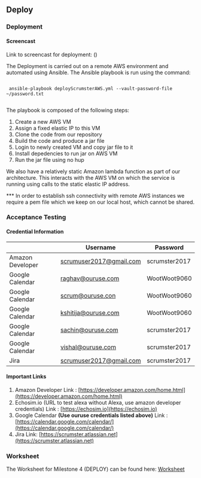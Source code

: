 ## Deploy

### Deployment

#### Screencast
Link to screencast for deployment: ()

The Deployment is carried out on a remote AWS environment and automated using Ansible. The Ansible playbook is run using the command:

```
 
 ansible-playbook deployScrumsterAWS.yml --vault-password-file ~/password.txt
 
 ```
 The playbook is composed of the following steps:
 1. Create a new AWS VM
 2. Assign a fixed elastic IP to this VM
 3. Clone the code from our repository
 4. Build the code and produce a jar file
 5. Login to newly created VM and copy jar file to it
 6. Install depedencies to run jar on AWS VM
 7. Run the jar file using no hup
 
We also have a relatively static Amazon lambda function as part of our architecture. This interacts with the AWS VM on which the service is running using calls to the static elastic IP address.
 
 *** In order to establish ssh connectivity with remote AWS instances we require a pem file which we keep on our local host, which cannot be shared.

### Acceptance Testing

#### Credential Information

|   |Username|Password|
|---|---|---|
|Amazon Developer|scrumuser2017@gmail.com|scrumster2017|
|Google Calendar|raghav@ouruse.com|WootWoot9060|
|Google Calendar|scrum@ouruse.con|WootWoot9060|
|Google Calendar| kshitija@ouruse.com| WootWoot9060|
|Google Calendar| sachin@ouruse.com| scrumster2017|
|Google Calendar| vishal@ouruse.com| scrumster2017|
|Jira| scrumuser2017@gmail.com| scrumster2017|

#### Important Links

1. Amazon Developer Link : [https://developer.amazon.com/home.html](https://developer.amazon.com/home.html)
2. Echosim.io (URL to test alexa without Alexa, use amazon developer credentials) Link : [https://echosim.io](https://echosim.io)
3. Google Calendar **(Use ouruse credentials listed above)** Link : [https://calendar.google.com/calendar/](https://calendar.google.com/calendar/)
4. Jira Link: [https://scrumster.atlassian.net](https://scrumster.atlassian.net) 

### Worksheet
The Worksheet for Milestone 4 (DEPLOY) can be found here: [Worksheet](https://github.ncsu.edu/rmuddur/Scrumster/blob/master/Alexa-Deploy/WORKSHEET.md)
